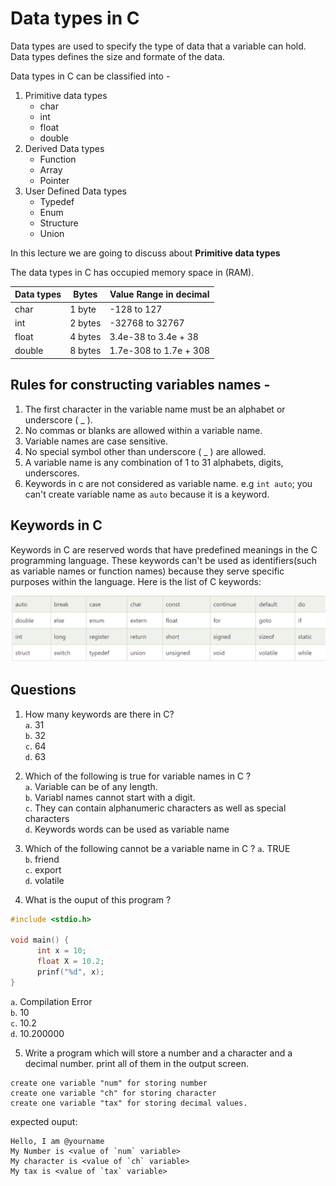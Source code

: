 # Data types in C 
Data types are used to specify the type of data that a variable can hold. Data types defines the size and formate of the data. 

Data types in C can be classified into - 
  1. Primitive data types 
     - char
     - int
     - float
     - double
  2. Derived Data types 
        - Function
        - Array 
        - Pointer
  3. User Defined Data types  
        - Typedef
        - Enum
        - Structure 
        - Union 

In this lecture we are going to discuss about <b>Primitive data types</b>

The data types in C has occupied memory space in (RAM). 

 | Data types | Bytes | Value Range in decimal |
 | --- | --- | --- |
 | char | 1 byte | -128 to 127 | 
 | int | 2 bytes | -32768 to 32767 |
 | float | 4 bytes | 3.4e-38 to 3.4e + 38 |
 | double | 8 bytes | 1.7e-308 to 1.7e + 308|


 ## Rules for constructing variables names - 
 1. The first character in the variable name must be an alphabet or underscore ( _ ).
 2. No commas or blanks are allowed within a variable name. 
 3. Variable names are case sensitive. 
 4. No special symbol other than underscore ( _ ) are allowed. 
 5. A variable name is any combination of 1 to 31 alphabets, digits, underscores. 
 6. Keywords in c are not considered as variable name. e.g `int auto`; you can't create variable name as `auto` because it is a keyword. 

 ## Keywords in C 
 Keywords in C are reserved words that have predefined meanings in the C programming language. These keywords can't be used as identifiers(such as variable names or function names) because they serve specific purposes within the language. Here is the list of C keywords: 
 
 ![Alt Text](./img/keywords.png)


## Questions 

 1. How many keywords are there in C? <br>
   `a`. 31 <br>
   `b`. 32 <br>
   `c`. 64 <br>
   `d`. 63 <br>

2. Which of the following is true for variable names in C ? <br>
  `a`. Variable can be of any length. <br>
  `b`. Variabl names cannot start with a digit. <br>
  `c`. They can contain alphanumeric characters as well as special characters <br>
  `d`. Keywords words can be used as variable name <br>

3. Which of the following cannot be a variable name in C ? 
 `a`. TRUE <br>
 `b`. friend <br>
 `c`. export <br>
 `d`. volatile

4. What is the ouput of this program ? 
 
```c
#include <stdio.h>

void main() {
      int x = 10;
      float X = 10.2;
      prinf("%d", x);
}

```

 `a`. Compilation Error <br>
 `b`. 10 <br>
 `c`. 10.2 <br>
 `d`. 10.200000 <br>

5. Write a program which will store a number and a character and a decimal number. print all of them in the output screen. 

 ```
 create one variable "num" for storing number 
 create one variable "ch" for storing character 
 create one variable "tax" for storing decimal values. 
 ```

 expected ouput: 
 ```
 Hello, I am @yourname
 My Number is <value of `num` variable> 
 My character is <value of `ch` variable>
 My tax is <value of `tax` variable>
 ```






